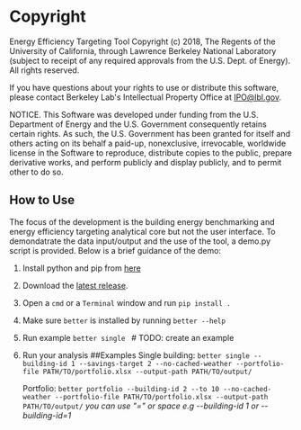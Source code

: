 ﻿# Copyright

Energy Efficiency Targeting Tool Copyright (c) 2018, The Regents of the University of California, through Lawrence Berkeley National Laboratory (subject to receipt of any required approvals from the U.S. Dept. of Energy). All rights reserved.

If you have questions about your rights to use or distribute this software, please contact Berkeley Lab's Intellectual Property Office at  IPO@lbl.gov.

NOTICE.  This Software was developed under funding from the U.S. Department of Energy and the U.S. Government consequently retains certain rights. As such, the U.S. Government has been granted for itself and others acting on its behalf a paid-up, nonexclusive, irrevocable, worldwide license in the Software to reproduce, distribute copies to the public, prepare derivative works, and perform publicly and display publicly, and to permit other to do so. 

## How to Use
The focus of the development is the building energy benchmarking and energy efficiency targeting analytical core but not the user interface. To demondatrate the data input/output and the use of the tool, a demo.py script is provided. Below is a brief guidance of the demo: 
1. Install python and pip from [here](https://www.python.org/downloads/)
2. Download the [latest release](https://github.com/LBNL-JCI-ICF/better/releases).
3. Open a `cmd` or a `Terminal` window and run 
 ```pip install .```
 4. Make sure `better` is installed by running `better --help`
 5. Run example `better single ` # TODO: create an example
 6. Run your analysis
    ##Examples
    Single building: ``` better single --building-id 1 --savings-target 2 --no-cached-weather --portfolio-file PATH/TO/portfolio.xlsx --output-path PATH/TO/output/ ```
    
    Portfolio: ```better portfolio --building-id 2 --to 10 --no-cached-weather --portfolio-file PATH/TO/portfolio.xlsx --output-path PATH/TO/output/```
    *you can use "=" or space e.g --building-id 1 or --building-id=1*